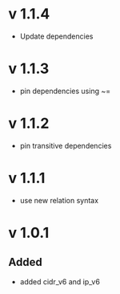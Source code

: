 # v 1.1.4
- Update dependencies

# v 1.1.3
- pin dependencies using ~=

# v 1.1.2
- pin transitive dependencies

# v 1.1.1
- use new relation syntax

# v 1.0.1

## Added 

- added cidr_v6 and ip_v6
